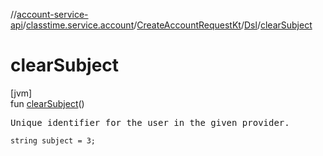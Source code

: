 //[account-service-api](../../../../index.md)/[classtime.service.account](../../index.md)/[CreateAccountRequestKt](../index.md)/[Dsl](index.md)/[clearSubject](clear-subject.md)

# clearSubject

[jvm]\
fun [clearSubject](clear-subject.md)()

<pre>
Unique identifier for the user in the given provider.
</pre>

<code>string subject = 3;</code>
